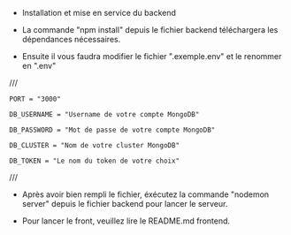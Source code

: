 - Installation et mise en service du backend

- La commande "npm install" depuis le fichier backend téléchargera les dépendances nécessaires.

- Ensuite il vous faudra modifier le fichier ".exemple.env" et le renommer en ".env"

///

    PORT = "3000"

    DB_USERNAME = "Username de votre compte MongoDB"

    DB_PASSWORD = "Mot de passe de votre compte MongoDB"

    DB_CLUSTER = "Nom de votre cluster MongoDB"

    DB_TOKEN = "Le nom du token de votre choix"

///

- Après avoir bien rempli le fichier, éxécutez la commande "nodemon server" depuis le fichier backend pour lancer le serveur.

- Pour lancer le front, veuillez lire le README.md frontend.